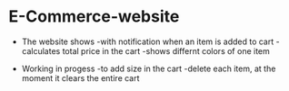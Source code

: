 # E-Commerce-website 
* The website shows
 -with notification when an item is added to cart
 -calculates total price in the cart
 -shows differnt colors of one item
 
 
 * Working in progess
  -to add size in the cart 
  -delete each item,  at the moment it clears the entire cart
